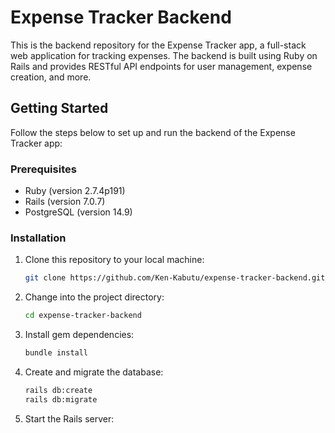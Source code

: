# Expense Tracker Backend

This is the backend repository for the Expense Tracker app, a full-stack web application for tracking expenses. The backend is built using Ruby on Rails and provides RESTful API endpoints for user management, expense creation, and more.

## Getting Started

Follow the steps below to set up and run the backend of the Expense Tracker app:

### Prerequisites

- Ruby (version 2.7.4p191)
- Rails (version  7.0.7)
- PostgreSQL (version 14.9)

### Installation

1. Clone this repository to your local machine:

   ```bash
   git clone https://github.com/Ken-Kabutu/expense-tracker-backend.git

2. Change into the project directory:

   ```bash
   cd expense-tracker-backend

3. Install gem dependencies:

   ```bash
   bundle install

4. Create and migrate the database:

   ```bash
   rails db:create
   rails db:migrate

5. Start the Rails server:

   ```bash

